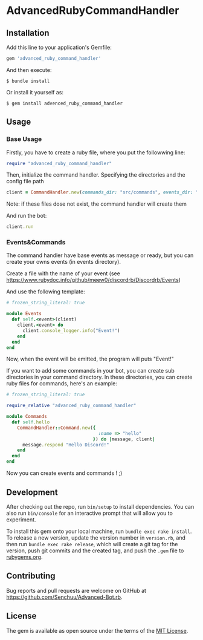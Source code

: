 # AdvancedRubyCommandHandler
## Installation

Add this line to your application's Gemfile:

```ruby
gem 'advanced_ruby_command_handler'
```

And then execute:

    $ bundle install

Or install it yourself as:

    $ gem install advenced_ruby_command_handler

## Usage

### Base Usage

Firstly, you have to create a ruby file, where you put the followwing line:
```rb
require "advanced_ruby_command_handler"
```

Then, initialize the command handler. Specifying the directories and the config file path

```rb
client = CommandHandler.new(commands_dir: "src/commands", events_dir: "src/events", config_file: "src/private/config.yml")
```
Note: if these files dose not exist, the command handler will create them

And run the bot:
```ruby
client.run
```

### Events&Commands

The command handler have base events as message or ready, but you can create your owns events (in events directory).

Create a file with the name of your event (see https://www.rubydoc.info/github/meew0/discordrb/Discordrb/Events)

And use the following template:
```ruby
# frozen_string_literal: true

module Events
  def self.<event>(client)
    client.<event> do
      client.console_logger.info("Event!")
    end
  end
end
```
Now, when the event will be emitted, the program will puts "Event!"

If you want to add some commands in your bot, you can create sub directories in your command directory.
In these directories, you can create ruby files for commands, here's an example:

```ruby
# frozen_string_literal: true

require_relative "advanced_ruby_command_handler"

module Commands
  def self.hello
    CommandHandler::Command.new({
                                  :name => "hello"
                                }) do |message, client|
      message.respond "Hello Discord!"
    end
  end
end
```

Now you can create events and commands ! ;)

## Development

After checking out the repo, run `bin/setup` to install dependencies. You can also run `bin/console` for an interactive prompt that will allow you to experiment.

To install this gem onto your local machine, run `bundle exec rake install`. To release a new version, update the version number in `version.rb`, and then run `bundle exec rake release`, which will create a git tag for the version, push git commits and the created tag, and push the `.gem` file to [rubygems.org](https://rubygems.org).

## Contributing

Bug reports and pull requests are welcome on GitHub at https://github.com/Senchuu/Advanced-Bot.rb.

## License

The gem is available as open source under the terms of the [MIT License](https://opensource.org/licenses/MIT).
